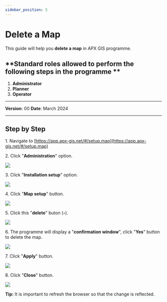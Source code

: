 ```yaml
---
sidebar_position: 5
---
```

# Delete a Map

This guide will help you **delete a map** in APX GIS programme.

## **Standard roles allowed to perform the following steps in the programme **

1.	**Administrator**
2.  **Planner**
3. **Operator**

------------

**Version**: 00
**Date**: March 2024

------------
## **Step by Step**


1\. Navigate to [https://app.apx-gis.net/#/setup.map](https://app.apx-gis.net/#/setup.map)


2\. Click "**Administration**" option.

![](https://ajeuwbhvhr.cloudimg.io/colony-recorder.s3.amazonaws.com/files/2023-12-25/9f095f8f-cc59-41a6-ae11-e5a3f42bb367/ascreenshot.jpeg?tl_px=0,0&br_px=1719,887&force_format=png&width=1120.0&wat=1&wat_opacity=1&wat_gravity=northwest&wat_url=https://colony-recorder.s3.amazonaws.com/images/watermarks/14B8A6_standard.png&wat_pad=65,23)


3\. Click "**Installation setup**" option.

![](https://ajeuwbhvhr.cloudimg.io/colony-recorder.s3.amazonaws.com/files/2023-12-25/0925e8d9-31a7-49c4-b01d-e6fbb8eb658d/ascreenshot.jpeg?tl_px=0,0&br_px=1719,887&force_format=png&width=1120.0&wat=1&wat_opacity=1&wat_gravity=northwest&wat_url=https://colony-recorder.s3.amazonaws.com/images/watermarks/14B8A6_standard.png&wat_pad=61,77)


4\. Click "**Map setup**" button.

![](https://ajeuwbhvhr.cloudimg.io/colony-recorder.s3.amazonaws.com/files/2023-12-25/740501f8-7b1d-4f8a-abae-eb8635ef8583/ascreenshot.jpeg?tl_px=0,0&br_px=1719,887&force_format=png&width=1120.0&wat=1&wat_opacity=1&wat_gravity=northwest&wat_url=https://colony-recorder.s3.amazonaws.com/images/watermarks/14B8A6_standard.png&wat_pad=167,224)


5\. Click this "**delete**" buton (**\-**).

![](https://ajeuwbhvhr.cloudimg.io/colony-recorder.s3.amazonaws.com/files/2023-12-25/ce412868-768b-4273-8649-038e8b210103/ascreenshot.jpeg?tl_px=0,0&br_px=1719,887&force_format=png&width=1120.0&wat=1&wat_opacity=1&wat_gravity=northwest&wat_url=https://colony-recorder.s3.amazonaws.com/images/watermarks/14B8A6_standard.png&wat_pad=370,113)


6\. The programme will display a "**confirmation window**", click "**Yes**" button to delete the map.

![](https://ajeuwbhvhr.cloudimg.io/colony-recorder.s3.amazonaws.com/files/2023-12-25/514b0021-5d36-438b-964e-a4d84a4e2826/ascreenshot.jpeg?tl_px=201,0&br_px=1920,887&force_format=png&width=1120.0&wat=1&wat_opacity=1&wat_gravity=northwest&wat_url=https://colony-recorder.s3.amazonaws.com/images/watermarks/14B8A6_standard.png&wat_pad=606,169)


7\. Click "**Apply**" button.

![](https://ajeuwbhvhr.cloudimg.io/colony-recorder.s3.amazonaws.com/files/2023-12-25/29235ad7-f151-4806-a8e6-01a7c822e86a/ascreenshot.jpeg?tl_px=0,0&br_px=1719,887&force_format=png&width=1120.0&wat=1&wat_opacity=1&wat_gravity=northwest&wat_url=https://colony-recorder.s3.amazonaws.com/images/watermarks/14B8A6_standard.png&wat_pad=163,521)


8\. Click "**Close**" button.

![](https://ajeuwbhvhr.cloudimg.io/colony-recorder.s3.amazonaws.com/files/2023-12-25/2ec58dcf-117d-4b69-ace5-967fe2324b66/ascreenshot.jpeg?tl_px=0,0&br_px=1719,887&force_format=png&width=1120.0&wat=1&wat_opacity=1&wat_gravity=northwest&wat_url=https://colony-recorder.s3.amazonaws.com/images/watermarks/14B8A6_standard.png&wat_pad=231,521)


**Tip:** It is important to refresh the browser so that the change is reflected.

